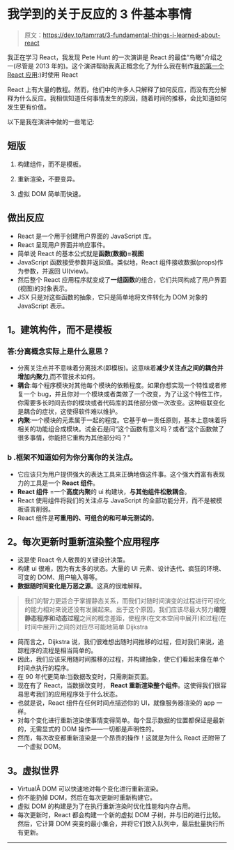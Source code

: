 # 我学到的关于反应的 3 件基本事情

> 原文：<https://dev.to/tamrrat/3-fundamental-things-i-learned-about-react>

我正在学习 React，我发现 Pete Hunt 的一次演讲是 React 的最佳“鸟瞰”介绍之一(尽管是 2013 年的)。这个演讲帮助我真正概念化了为什么我在制作[我的第一个 React 应用](http://www.tamrat.co/zaha-a-visual-note-taking-app/):)时使用 React

React 上有大量的教程。然而，他们中的许多人只解释了如何反应，而没有充分解释为什么反应。我相信知道任何事情发生的原因，随着时间的推移，会比知道如何发生更有价值。

以下是我在演讲中做的一些笔记:

## 短版

1.  构建组件，而不是模板。

2.  重新渲染，不要变异。

3.  虚拟 DOM 简单而快速。

## 做出反应

*   React 是一个用于创建用户界面的 JavaScript 库。
*   React 呈现用户界面并响应事件。
*   简单说 React 的基本公式就是**函数(数据)=视图**
*   JavaScript 函数接受参数并返回值。类似地，React 组件接收数据(props)作为参数，并返回 UI(view)。
*   然后整个 React 应用程序就变成了**一组函数**的组合，它们共同构成了用户界面(视图)的对象表示。
*   JSX 只是对这些函数的抽象，它只是简单地将文件转化为 DOM 对象的 JavaScript 表示。

## 1。建筑构件，而不是模板

### 答:分离概念实际上是什么意思？

*   分离关注点并不意味着分离技术(即模板)。这意味着**减少关注点之间的耦合并增加内聚力**,而不管技术如何。
*   **耦合**:每个程序模块对其他每个模块的依赖程度。如果你想实现一个特性或者修复一个 bug，并且你对一个模块或者类做了一个改变，为了让这个特性工作，你需要多长时间去你的模块或者代码库的其他部分做一次改变。这种级联变化是耦合的症状，这使得软件难以维护。
*   **内聚**:一个模块的元素属于一起的程度。它基于单一责任原则，基本上意味着将相关的功能组合成模块。试金石是问“这个函数有意义吗？或者“这个函数做了很多事情，你能把它重构为其他部分吗？"

### b .框架不知道如何为你分离你的关注点。

*   它应该只为用户提供强大的表达工具来正确地做这件事。这个强大而富有表现力的工具是一个 **React 组件**。
*   **React 组件** =一个**高度内聚**的 ui 构建块，**与其他组件松散耦合**。
*   React 使用组件将我们的关注点与 JavaScript 的全部功能分开，而不是被模板语言削弱。
*   React 组件是**可重用的、可组合的和可单元测试的**。

## 2。每次更新时重新渲染整个应用程序

*   这是使 React 令人敬畏的关键设计决策。
*   构建 ui 很难，因为有太多的状态。大量的 UI 元素、设计迭代、疯狂的环境、可变的 DOM、用户输入等等。
*   **数据随时间变化是万恶之源**。这真的很难解释。

> 我们的智力更适合于掌握静态关系，而我们对随时间演变的过程进行可视化的能力相对来说还没有发展起来。出于这个原因，我们应该尽最大努力**缩短静态程序和动态过程**之间的概念差距，使程序(在文本空间中展开)和过程(在时间中展开)之间的对应尽可能地简单 Dijkstra

*   简而言之，Dijkstra 说，我们很难想出随时间推移的过程，但对我们来说，追踪程序的流程是相当简单的。
*   因此，我们应该采用随时间推移的过程，并构建抽象，使它们看起来像在单个时间点执行的程序。
*   在 90 年代更简单:当数据改变时，只需刷新页面。
*   现在有了 React，当数据改变时， **React 重新渲染整个组件**。这使得我们很容易思考我们的应用程序处于什么状态。
*   也就是说，React 组件在任何时间点描述你的 UI，就像服务器渲染的 app 一样。
*   对每个变化进行重新渲染使事情变得简单。每个显示数据的位置都保证是最新的，无需显式的 DOM 操作——一切都是声明性的。
*   然而，每次改变都重新渲染是一个昂贵的操作！这就是为什么 React 还附带了一个虚拟 DOM。

## 3。虚拟世界

*   VirtualÂ DOM 可以快速地对每个变化进行重新渲染。
*   你不能扔掉 DOM，然后在每次更新时重新构建它。
*   虚拟 DOM 的构建是为了在执行重新渲染时优化性能和内存占用。
*   每次更新时，React 都会构建一个新的虚拟 DOM 子树，并与旧的进行比较。然后，它计算 DOM 突变的最小集合，并将它们放入队列中，最后批量执行所有更新。

* * *